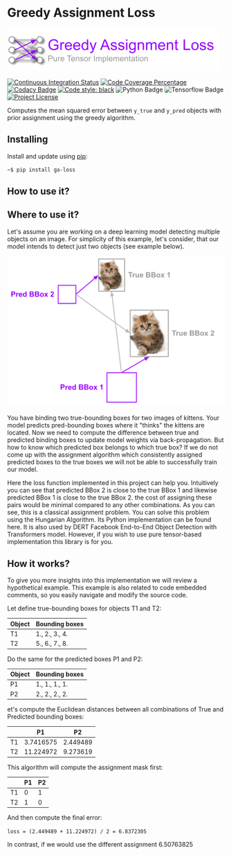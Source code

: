 # Greedy Assignment Loss

![GA-Loss Logo](docs/logo.png)


[![Continuous Integration Status](https://github.com/mmgalushka/ga-loss/workflows/CI/badge.svg)](https://github.com/mmgalushka/ga-loss/actions)
[![Code Coverage Percentage](https://codecov.io/gh/mmgalushka/ga-loss/branch/main/graphs/badge.svg)](https://codecov.io/gh/mmgalushka/ga-loss)
[![Codacy Badge](https://app.codacy.com/project/badge/Grade/31d756c1ee8b4b78b44fcfd77d7305ab)](https://www.codacy.com/gh/mmgalushka/ga-loss/dashboard?utm_source=github.com&amp;utm_medium=referral&amp;utm_content=mmgalushka/ga-loss&amp;utm_campaign=Badge_Grade)
[![Code style: black](https://img.shields.io/badge/code%20style-black-000000.svg)](https://github.com/psf/black)
![Python Badge](https://img.shields.io/badge/Python-3.9-blue)
![Tensorflow Badge](https://img.shields.io/badge/tensorflow-%3E%3D2.5.0-blue)
[![Project License](https://img.shields.io/badge/License-MIT-blue.svg)](https://github.com/mmgalushka/ga-loss/blob/main/LICENSE)

Computes the mean squared error between `y_true` and `y_pred` objects with prior assignment using the greedy algorithm.

## Installing

Install and update using [pip](https://pip.pypa.io/en/stable/quickstart/):

```bash
~$ pip install ga-loss
```

## How to use it?


## Where to use it?

Let's assume you are working on a deep learning model detecting multiple objects on an image. For simplicity of this example, let's consider, that our model intends to detect just two objects (see example below).

![Use-case Example](docs/example.png)

You have binding two true-bounding boxes for two images of kittens. Your model predicts pred-bounding boxes where it "thinks" the kittens are located. Now we need to compute the difference between true and predicted binding boxes to update model weights via back-propagation. But how to know which predicted box belongs to which true box? If we do not come up with the assignment algorithm which consistently assigned predicted boxes to the true boxes we will not be able to successfully train our model.

Here the loss function implemented in this project can help you. Intuitively you can see that predicted BBox 2 is close to the true BBox 1 and likewise predicted BBox 1 is close to the true BBox 2. the cost of assigning these pairs would be minimal compared to any other combinations. As you can see, this is a classical assignment problem. You can solve this problem using the Hungarian Algorithm. Its Python implementation can be found here. It is also used by DERT Facebook End-to-End Object Detection with Transformers model. However, if you wish to use pure tensor-based implementation this library is for you.

## How it works?

To give you more insights into this implementation we will review a hypothetical example. This example is also related to code embedded comments, so you easily navigate and modify the source code.

Let define true-bounding boxes for objects T1 and T2:

| Object | Bounding boxes |
|--------|----------------|
| T1     | 1., 2., 3., 4. |
| T2     | 5., 6., 7., 8. |

Do the same for the predicted boxes P1 and P2:

| Object | Bounding boxes |
|--------|----------------|
| P1     | 1., 1., 1., 1. |
| P2     | 2., 2., 2., 2. |

et's compute the Euclidean distances between all combinations of True and Predicted bounding boxes:

|    | P1        | P2       |
|----|-----------|----------|
| T1 | 3.7416575 | 2.449489 |
| T2 | 11.224972 | 9.273619 |

This algorithm will compute the assignment mask first:

|    | P1 | P2 |
|----|----|----|
| T1 | 0  | 1  |
| T2 | 1  | 0  |

And then compute the final error:

`loss = (2.449489 + 11.224972) / 2 = 6.8372305`

In contrast, if we would use the different assignment 6.50763825